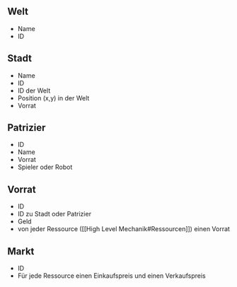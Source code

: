 ## Welt
- Name
- ID
## Stadt
- Name
- ID
- ID der Welt
- Position (x,y) in der Welt
- Vorrat
## Patrizier
- ID
- Name
- Vorrat
- Spieler oder Robot
## Vorrat
- ID
- ID zu Stadt oder Patrizier
- Geld
- von jeder Ressource ([[High Level Mechanik#Ressourcen]]) einen Vorrat
## Markt
- ID
- Für jede Ressource einen Einkaufspreis und einen Verkaufspreis